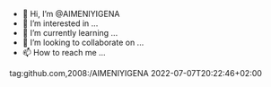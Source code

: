 - 👋 Hi, I’m @AIMENIYIGENA
- 👀 I’m interested in ...
- 🌱 I’m currently learning ...
- 💞️ I’m looking to collaborate on ...
- 📫 How to reach me ...

<!---
AIMENIYIGENA/AIMENIYIGENA is a ✨ special ✨ repository because its `README.md` (this file) appears on your GitHub profile.
You can click the Preview link to take a look at your changes.
--->
<?xml version="1.0" encoding="UTF-8"?>
<feed xmlns="http://www.w3.org/2005/Atom" xmlns:media="http://search.yahoo.com/mrss/" xml:lang="en-US">
  <id>tag:github.com,2008:/AIMENIYIGENA</id>
  <link type="text/html" rel="alternate" href="https://github.com/AIMENIYIGENA"/>
  <link type="application/atom+xml" rel="self" href="https://github.com/AIMENIYIGENA.private.atom?token=AZ6Z4QAHJG4YZFS7WQ4F3JOA2RNIW"/>
  <title>Private Feed for AIMENIYIGENA</title>
  <updated>2022-07-07T20:22:46+02:00</updated>
</feed>
